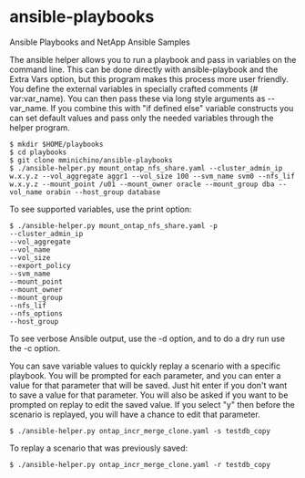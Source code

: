 # ansible-playbooks
Ansible Playbooks and NetApp Ansible Samples

The ansible helper allows you to run a playbook and pass in variables on the command line. This can be done directly with ansible-playbook and the Extra Vars option, but this program makes this process more user friendly. You define the external variables in specially crafted comments (# var:var_name). You can then pass these via long style arguments as --var_name. If you combine this with "if defined else" variable constructs you can set default values and pass only the needed variables through the helper program. 

````
$ mkdir $HOME/playbooks
$ cd playbooks
$ git clone mminichino/ansible-playbooks
$ ./ansible-helper.py mount_ontap_nfs_share.yaml --cluster_admin_ip w.x.y.z --vol_aggregate aggr1 --vol_size 100 --svm_name svm0 --nfs_lif w.x.y.z --mount_point /u01 --mount_owner oracle --mount_group dba --vol_name orabin --host_group database
````

To see supported variables, use the print option:

````
$ ./ansible-helper.py mount_ontap_nfs_share.yaml -p
--cluster_admin_ip
--vol_aggregate
--vol_name
--vol_size
--export_policy
--svm_name
--mount_point
--mount_owner
--mount_group
--nfs_lif
--nfs_options
--host_group
````

To see verbose Ansible output, use the -d option, and to do a dry run use the -c option.

You can save variable values to quickly replay a scenario with a specific playbook. You will be prompted for each parameter, and you can enter a value for that parameter that will be saved. Just hit enter if you don't want to save a value for that parameter. You will also be asked if you want to be prompted on replay to edit the saved value. If you select "y" then before the scenario is replayed, you will have a chance to edit that parameter.

````
$ ./ansible-helper.py ontap_incr_merge_clone.yaml -s testdb_copy
````

To replay a scenario that was previously saved:

````
$ ./ansible-helper.py ontap_incr_merge_clone.yaml -r testdb_copy
````
